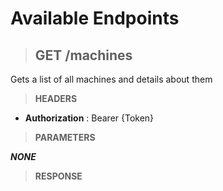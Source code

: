 # Available Endpoints

> ## **GET** /machines

Gets a list of all machines and details about them

> **HEADERS**  

- **Authorization** : Bearer {Token}

> **PARAMETERS**

***NONE***

> **RESPONSE**



